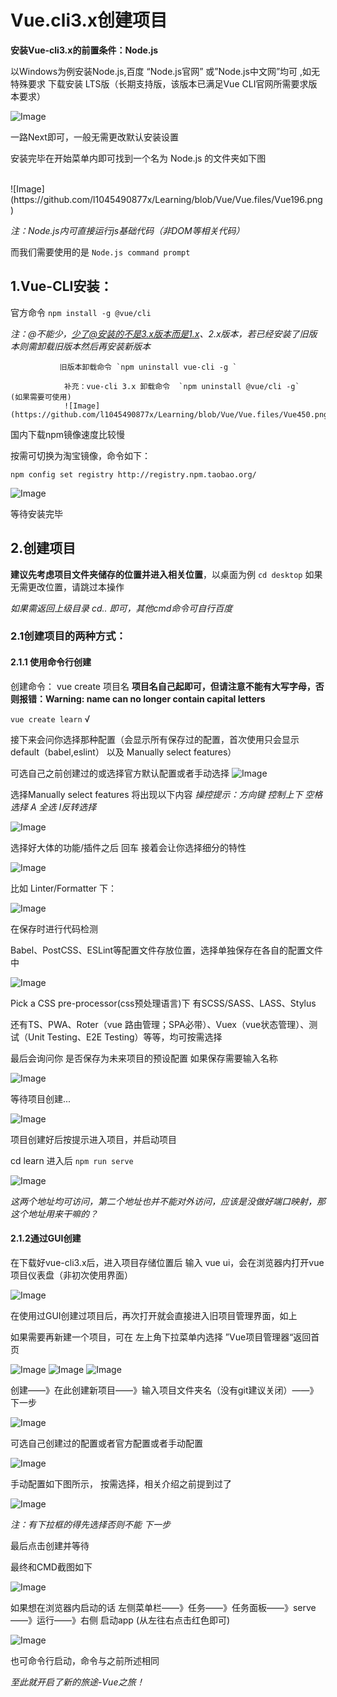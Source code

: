 # Vue.cli3.x创建项目

**安装Vue-cli3.x的前置条件：Node.js** 

以Windows为例安装Node.js,百度 “Node.js官网” 或”Node.js中文网”均可 ,如无特殊要求 下载安装 LTS版（长期支持版，该版本已满足Vue CLI官网所需要求版本要求）

![Image](https://github.com/l1045490877x/Learning/blob/Vue/Vue.files/Vue137.png)

一路Next即可，一般无需更改默认安装设置
        
安装完毕在开始菜单内即可找到一个名为 Node.js 的文件夹如下图
        
<br/>
![Image](https://github.com/l1045490877x/Learning/blob/Vue/Vue.files/Vue196.png)<br>

_注：Node.js内可直接运行js基础代码（非DOM等相关代码）_

而我们需要使用的是 `Node.js command prompt`

## 1.Vue-CLI安装：

官方命令 `npm install -g @vue/cli`   

_注：@不能少，少了@安装的不是3.x版本而是1.x、2.x版本，若已经安装了旧版本则需卸载旧版本然后再安装新版本_ 

               旧版本卸载命令 `npm uninstall vue-cli -g `
               
                补充：vue-cli 3.x 卸载命令  `npm uninstall @vue/cli -g`    (如果需要可使用)
                ![Image](https://github.com/l1045490877x/Learning/blob/Vue/Vue.files/Vue450.png)

                
国内下载npm镜像速度比较慢

按需可切换为淘宝镜像，命令如下：

`npm config set registry http://registry.npm.taobao.org/`

![Image](https://github.com/l1045490877x/Learning/blob/Vue/Vue.files/Vue612.png)

等待安装完毕

## 2.创建项目

**建议先考虑项目文件夹储存的位置并进入相关位置**，以桌面为例  `cd desktop`  如果无需更改位置，请跳过本操作

_如果需返回上级目录  cd.. 即可，其他cmd命令可自行百度_

### 2.1创建项目的两种方式：

#### 2.1.1 使用命令行创建

创建命令： vue create 项目名   **项目名自己起即可，但请注意不能有大写字母，否则报错：Warning: name can no longer contain capital letters**

`vue create learn`  √

接下来会问你选择那种配置（会显示所有保存过的配置，首次使用只会显示 default（babel,eslint） 以及 Manually select features）

可选自己之前创建过的或选择官方默认配置或者手动选择
![Image](https://github.com/l1045490877x/Learning/blob/Vue/Vue.files/Vue964.png)

选择Manually select features 将出现以下内容 _操控提示：方向键 控制上下 空格选择   A 全选 I反转选择_

![Image](https://github.com/l1045490877x/Learning/blob/Vue/Vue.files/Vue1001.png)

选择好大体的功能/插件之后 回车 接着会让你选择细分的特性

![Image](https://github.com/l1045490877x/Learning/blob/Vue/Vue.files/Vue1084.png)

比如 Linter/Formatter 下：

![Image](https://github.com/l1045490877x/Learning/blob/Vue/Vue.files/Vue1097.png)
 
在保存时进行代码检测

Babel、PostCSS、ESLint等配置文件存放位置，选择单独保存在各自的配置文件中

![Image](https://github.com/l1045490877x/Learning/blob/Vue/Vue.files/Vue1147.png)

Pick a CSS pre-processor(css预处理语言)下 有SCSS/SASS、LASS、Stylus

还有TS、PWA、Roter（vue 路由管理；SPA必带）、Vuex（vue状态管理）、测试（Unit Testing、E2E Testing）等等，均可按需选择

最后会询问你 是否保存为未来项目的预设配置  如果保存需要输入名称

![Image](https://github.com/l1045490877x/Learning/blob/Vue/Vue.files/Vue1325.png)
                

等待项目创建...

![Image](https://github.com/l1045490877x/Learning/blob/Vue/Vue.files/Vue1337.png)

项目创建好后按提示进入项目，并启动项目

cd learn 进入后 `npm run serve`

![Image](https://github.com/l1045490877x/Learning/blob/Vue/Vue.files/Vue1386.png)

_这两个地址均可访问，第二个地址也并不能对外访问，应该是没做好端口映射，那这个地址用来干嘛的？_

#### 2.1.2通过GUI创建

在下载好vue-cli3.x后，进入项目存储位置后  输入 vue ui，会在浏览器内打开vue项目仪表盘（非初次使用界面）

![Image](https://github.com/l1045490877x/Learning/blob/Vue/Vue.files/Vue1506.png)

在使用过GUI创建过项目后，再次打开就会直接进入旧项目管理界面，如上

如果需要再新建一个项目，可在 左上角下拉菜单内选择 ”Vue项目管理器“返回首页

![Image](https://github.com/l1045490877x/Learning/blob/Vue/Vue.files/Vue1584.png)
![Image](https://github.com/l1045490877x/Learning/blob/Vue/Vue.files/Vue1586.png)
![Image](https://github.com/l1045490877x/Learning/blob/Vue/Vue.files/Vue1588.png)

创建——》在此创建新项目——》输入项目文件夹名（没有git建议关闭）——》下一步

![Image](https://github.com/l1045490877x/Learning/blob/Vue/Vue.files/Vue1631.png)

可选自己创建过的配置或者官方配置或者手动配置

![Image](https://github.com/l1045490877x/Learning/blob/Vue/Vue.files/Vue1632.png)

手动配置如下图所示，  按需选择，相关介绍之前提到过了

![Image](https://github.com/l1045490877x/Learning/blob/Vue/Vue.files/Vue1685.png)

_注：有下拉框的得先选择否则不能 下一步_

最后点击创建并等待

最终和CMD截图如下

![Image](https://github.com/l1045490877x/Learning/blob/Vue/Vue.files/Vue1728.png)

如果想在浏览器内启动的话 左侧菜单栏——》任务——》任务面板——》serve——》运行——》右侧 启动app  (从左往右点击红色即可)

![Image](https://github.com/l1045490877x/Learning/blob/Vue/Vue.files/Vue1799.png)

也可命令行启动，命令与之前所述相同

_至此就开启了新的旅途-Vue之旅！_
